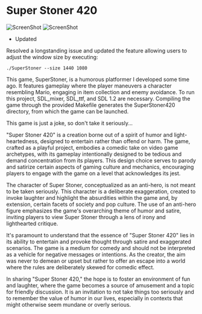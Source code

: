 # Super Stoner 420


![ScreenShot](https://github.com/lostjared/Super.Stoner.420/blob/master/ss420_1.png?raw=true "screenshot")
![ScreenShot](http://lostsidedead.biz/pictures/ss420_pic.png "screenshot")

 * Updated


Resolved a longstanding issue and updated the feature allowing users to adjust the window size by executing:

    ./SuperStoner --size 1440 1080


This game, SuperStoner, is a humorous platformer I developed some time ago. It features gameplay where the player maneuvers a character resembling Mario, engaging in item collection and enemy avoidance. To run this project, SDL_mixer, SDL_ttf, and SDL 1.2 are necessary. Compiling the game through the provided Makefile generates the SuperStoner420 directory, from which the game can be launched.

This game is just a joke, so don't take it seriously...

"Super Stoner 420" is a creation borne out of a spirit of humor and light-heartedness, designed to entertain rather than offend or harm. The game, crafted as a playful project, embodies a comedic take on video game archetypes, with its gameplay intentionally designed to be tedious and demand concentration from its players. This design choice serves to parody and satirize certain aspects of gaming culture and mechanics, encouraging players to engage with the game on a level that acknowledges its jest.

The character of Super Stoner, conceptualized as an anti-hero, is not meant to be taken seriously. This character is a deliberate exaggeration, created to invoke laughter and highlight the absurdities within the game and, by extension, certain facets of society and pop culture. The use of an anti-hero figure emphasizes the game's overarching theme of humor and satire, inviting players to view Super Stoner through a lens of irony and lighthearted critique.

It's paramount to understand that the essence of "Super Stoner 420" lies in its ability to entertain and provoke thought through satire and exaggerated scenarios. The game is a medium for comedy and should not be interpreted as a vehicle for negative messages or intentions. As the creator, the aim was never to demean or upset but rather to offer an escape into a world where the rules are deliberately skewed for comedic effect.

In sharing "Super Stoner 420," the hope is to foster an environment of fun and laughter, where the game becomes a source of amusement and a topic for friendly discussion. It is an invitation to not take things too seriously and to remember the value of humor in our lives, especially in contexts that might otherwise seem mundane or overly serious.
